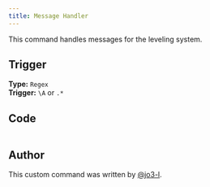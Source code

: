 ```yaml
---
title: Message Handler
---
```


This command handles messages for the leveling system.

## Trigger

**Type:** `Regex`<br />
**Trigger:** `\A` or `.*`

## Code

```gotmpl file=../../../src/leveling/message_handler.go.tmpl

```

## Author

This custom command was written by [@jo3-l](https://github.com/jo3-l).
